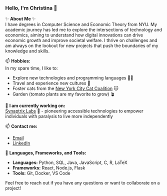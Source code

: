 ### Hello, I'm Christina 👋

✨ **About Me** ✨  
I have degrees in Computer Science and Economic Theory from NYU. My academic journey has led me to explore the intersections of technology and economics, aiming to understand how digital innovations can drive economic growth and improve societal welfare. I thrive on challenges and am always on the lookout for new projects that push the boundaries of my knowledge and skills.

📫 **Hobbies:**  
In my spare time, I like to:
- Explore new technologies and programming languages 👩‍💻 
- Travel and experience new cultures 🥘 
- Foster cats from the [New York City Cat Coalition](https://www.nycatcoal.org/) 🐱
- Garden (tomato plants are my favorite to grow) 🪴

🚀 **I am currently working on:**  
[Synaptrix Labs](https://www.synaptrix-labs.com/) 🧠 - pioneering accessible technologies to empower individuals with paralysis to live more independently

📫 **Contact me:**  
- [Email](mailto:crb623@nyu.edu)
- [LinkedIn](http://linkedin.com/in/christina-borao)


🔭 **Languages, Frameworks, and Tools:**  
- **Languages:** Python, SQL, Java, JavaScript, C, R, LaTeX
- **Frameworks:** React, Node.js, Flask
- **Tools:** Git, Docker, VS Code

Feel free to reach out if you have any questions or want to collaborate on a project!

<!--
**crb623/crb623** is a ✨ _special_ ✨ repository because its `README.md` (this file) appears on your GitHub profile.

Here are some ideas to get you started:

- 🔭 I’m currently working on ...
- 🌱 I’m currently learning ...
- 👯 I’m looking to collaborate on ...
- 🤔 I’m looking for help with ...
- 💬 Ask me about ...
- 📫 How to reach me: ...
- 😄 Pronouns: ...
- ⚡ Fun fact: ...
-->
